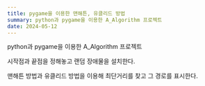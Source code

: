 ```yaml
---
title: pygame을 이용한 맨해튼, 유클리드 방법
summary: python과 pygame을 이용한 A_Algorithm 프로젝트
date: 2024-05-12
---
```


python과 pygame을 이용한 A_Algorithm 프로젝트

시작점과 끝점을 정해놓고 랜덤 장애물을 설치한다.

맨해튼 방법과 유클리드 방법을 이용해 최단거리를 찾고 그 경로를 표시한다.
